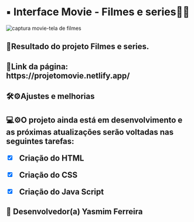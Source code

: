 ## <h1>▪ Interface Movie - Filmes e series🍿🥤
  
![captura movie-tela de filmes](https://user-images.githubusercontent.com/97356148/160607437-1a156507-3993-4a8e-9cf1-8874bc714332.png)

<h2> 📍Resultado do projeto Filmes e series.
  <h2>🚀Link da página: https://projetomovie.netlify.app/
  
### <h2>🛠⚙Ajustes e melhorias

<h2>💻⚙O projeto ainda está em desenvolvimento e as próximas atualizações serão voltadas nas seguintes tarefas:

- [x] Criação do HTML
- [x] Criação do CSS
- [x] Criação do Java Script


## 🤝 Desenvolvedor(a) Yasmim Ferreira
